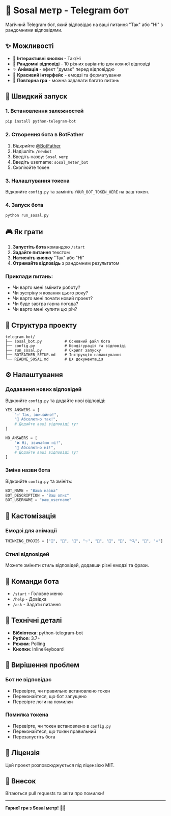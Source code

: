 # 🔮 Sosal метр - Telegram бот

Магічний Telegram бот, який відповідає на ваші питання "Так" або "Ні" з рандомними відповідями.

## ✨ Можливості

- 🎯 **Інтерактивні кнопки** - Так/Ні
- 🔮 **Рандомні відповіді** - 10 різних варіантів для кожної відповіді
- ✨ **Анімація** - ефект "думає" перед відповіддю
- 🎨 **Красивий інтерфейс** - емодзі та форматування
- 🔄 **Повторна гра** - можна задавати багато питань

## 🚀 Швидкий запуск

### 1. Встановлення залежностей
```bash
pip install python-telegram-bot
```

### 2. Створення бота в BotFather
1. Відкрийте [@BotFather](https://t.me/botfather)
2. Надішліть `/newbot`
3. Введіть назву: `Sosal метр`
4. Введіть username: `sosal_meter_bot`
5. Скопіюйте токен

### 3. Налаштування токена
Відкрийте `config.py` та замініть `YOUR_BOT_TOKEN_HERE` на ваш токен.

### 4. Запуск бота
```bash
python run_sosal.py
```

## 🎮 Як грати

1. **Запустіть бота** командою `/start`
2. **Задайте питання** текстом
3. **Натисніть кнопку** "Так" або "Ні"
4. **Отримайте відповідь** з рандомним результатом

### Приклади питань:
- Чи варто мені змінити роботу?
- Чи зустріну я кохання цього року?
- Чи варто мені почати новий проект?
- Чи буде завтра гарна погода?
- Чи варто мені купити цю річ?

## 📁 Структура проекту

```
telegram-bot/
├── sosal_bot.py          # Основний файл бота
├── config.py             # Конфігурація та відповіді
├── run_sosal.py          # Скрипт запуску
├── BOTFATHER_SETUP.md    # Інструкція налаштування
└── README_SOSAL.md       # Ця документація
```

## ⚙️ Налаштування

### Додавання нових відповідей
Відкрийте `config.py` та додайте нові відповіді:

```python
YES_ANSWERS = [
    "✅ Так, звичайно!",
    "🎯 Абсолютно так!",
    # Додайте ваші відповіді тут
]

NO_ANSWERS = [
    "❌ Ні, звичайно ні!",
    "🚫 Абсолютно ні!",
    # Додайте ваші відповіді тут
]
```

### Зміна назви бота
Відкрийте `config.py` та змініть:

```python
BOT_NAME = "Ваша назва"
BOT_DESCRIPTION = "Ваш опис"
BOT_USERNAME = "ваш_username"
```

## 🎨 Кастомізація

### Емодзі для анімації
```python
THINKING_EMOJIS = ["🤔", "💭", "🔮", "✨", "🌟", "💫", "🎯", "🔍", "💎", "⭐"]
```

### Стилі відповідей
Можете змінити стиль відповідей, додавши різні емодзі та фрази.

## 📱 Команди бота

- `/start` - Головне меню
- `/help` - Довідка
- `/ask` - Задати питання

## 🔧 Технічні деталі

- **Бібліотека**: python-telegram-bot
- **Python**: 3.7+
- **Режим**: Polling
- **Кнопки**: InlineKeyboard

## 🐛 Вирішення проблем

### Бот не відповідає
- Перевірте, чи правильно встановлено токен
- Переконайтеся, що бот запущено
- Перевірте логи на помилки

### Помилка токена
- Перевірте, чи токен встановлено в `config.py`
- Переконайтеся, що токен правильний
- Перезапустіть бота

## 📄 Ліцензія

Цей проект розповсюджується під ліцензією MIT.

## 🤝 Внесок

Вітаються pull requests та звіти про помилки!

---

**Гарної гри з Sosal метр!** 🔮✨

